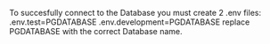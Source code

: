 To succesfully connect to the Database you must create 2 .env files:
.env.test=PGDATABASE
.env.development=PGDATABASE
replace PGDATABASE with the correct Database name.
